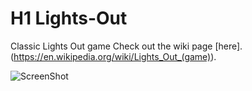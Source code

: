 # H1 Lights-Out
Classic Lights Out game
Check out the wiki page [here].(https://en.wikipedia.org/wiki/Lights_Out_(game)).


![ScreenShot](https://cloud.githubusercontent.com/assets/13768748/25924919/0e84cd12-35ab-11e7-8b7c-2447d73e6b7e.png)
